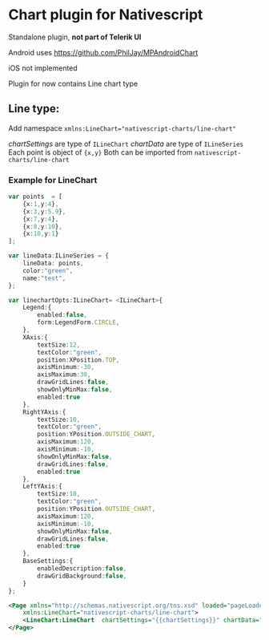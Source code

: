 # Chart plugin for Nativescript
Standalone plugin, **not part of Telerik UI**

Android uses https://github.com/PhilJay/MPAndroidChart

iOS not implemented

Plugin for now contains Line chart type

## Line type:

Add namespace `xmlns:LineChart="nativescript-charts/line-chart"` 

*chartSettings* are type of `ILineChart`
*chartData* are type of `ILineSeries`
Each point is object of `{x,y}`
Both can be imported from `nativescript-charts/line-chart` 

### Example for LineChart

```typescript
var points  = [
    {x:1,y:4},
    {x:3,y:5.9},
    {x:7,y:4},
    {x:8,y:10},
    {x:10,y:1}
];

var lineData:ILineSeries = {
    lineData: points,
    color:"green",
    name:"test",  
};

var linechartOpts:ILineChart= <ILineChart>{
    Legend:{
        enabled:false,
        form:LegendForm.CIRCLE,
    },
    XAxis:{
        textSize:12,
        textColor:"green",
        position:XPosition.TOP,
        axisMinimum:-30,
        axisMaximum:30,
        drawGridLines:false,
        showOnlyMinMax:false,
        enabled:true
    },
    RightYAxis:{
        textSize:10,
        textColor:"green",
        position:YPosition.OUTSIDE_CHART,
        axisMaximum:120,
        axisMinimum:-10,
        showOnlyMinMax:false,
        drawGridLines:false,
        enabled:true
    },
    LeftYAxis:{
        textSize:10,
        textColor:"green",
        position:YPosition.OUTSIDE_CHART,
        axisMaximum:120,
        axisMinimum:-10,
        showOnlyMinMax:false,
        drawGridLines:false,
        enabled:true
    },
    BaseSettings:{
        enabledDescription:false,
        drawGridBackground:false,
    }
};
```

```xml
<Page xmlns="http://schemas.nativescript.org/tns.xsd" loaded="pageLoaded" 
    xmlns:LineChart="nativescript-charts/line-chart">
    <LineChart:LineChart  chartSettings="{{chartSettings}}" chartData="{{chartData}}"/>
</Page>
```